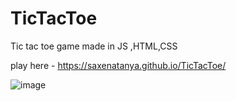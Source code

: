 # TicTacToe
Tic tac toe game made in JS ,HTML,CSS

play here - https://saxenatanya.github.io/TicTacToe/


![image](https://user-images.githubusercontent.com/82470912/123638156-d4f4d180-d7ec-11eb-9268-546c81ca4752.png)
